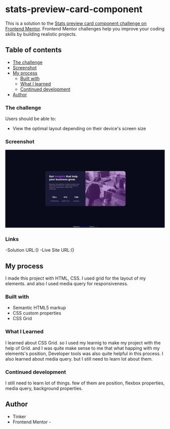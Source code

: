 # stats-preview-card-component
This is a solution to the [Stats preview card component challenge on Frontend Mentor](https://www.frontendmentor.io/challenges/stats-preview-card-component-8JqbgoU62). Frontend Mentor challenges help you improve your coding skills by building realistic projects.

## Table of contents 

  - [The challenge](#the-challenge)
  - [Screenshot](#screenshot)
- [My process](#my-process)
  - [Built with](#built-with)
  - [What I learned](#what-i-learned)
  - [Continued development](#continued-development)
- [Author](#author)

### The challenge

Users should be able to:

- View the optimal layout depending on their device's screen size

### Screenshot 

![Desktop](./images/screenshot.png)

### Links 
-Solution URL:()
-Live Site URL:()

## My process 

I made this project with HTML, CSS. I used grid for the layout of my elements. and also I used media query for responsiveness.

### Built with 

- Semantic HTML5 markup 
- CSS custom properties 
- CSS Grid 

### What I Learned 

I learned about CSS Grid. so I used my learnig to make my project with the help of Grid. and I was quite make sense to me that what happing with my elements's position, Developer tools was also quite helpful in this process.
I also learned about media query. but I still need to learn lot about them. 

### Continued development 

I still need to learn lot of things. few of them are position, flexbox properties, media query, background properties.

## Author 

- Tinker 
- Frontend Mentor - []()
















